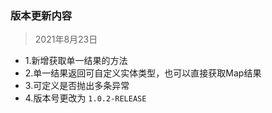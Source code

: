 ### 版本更新内容

> 2021年8月23日
- 1.新增获取单一结果的方法
- 2.单一结果返回可自定义实体类型，也可以直接获取Map结果
- 3.可定义是否抛出多条异常
- 4.版本号更改为 `1.0.2-RELEASE`
